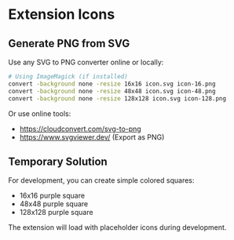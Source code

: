 # Extension Icons

## Generate PNG from SVG

Use any SVG to PNG converter online or locally:

```bash
# Using ImageMagick (if installed)
convert -background none -resize 16x16 icon.svg icon-16.png
convert -background none -resize 48x48 icon.svg icon-48.png
convert -background none -resize 128x128 icon.svg icon-128.png
```

Or use online tools:
- https://cloudconvert.com/svg-to-png
- https://www.svgviewer.dev/ (Export as PNG)

## Temporary Solution

For development, you can create simple colored squares:
- 16x16 purple square
- 48x48 purple square
- 128x128 purple square

The extension will load with placeholder icons during development.
